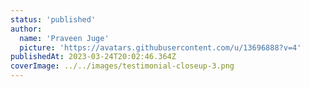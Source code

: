 ```yaml
---
status: 'published'
author:
  name: 'Praveen Juge'
  picture: 'https://avatars.githubusercontent.com/u/13696888?v=4'
publishedAt: 2023-03-24T20:02:46.364Z
coverImage: ../../images/testimonial-closeup-3.png
---
```

